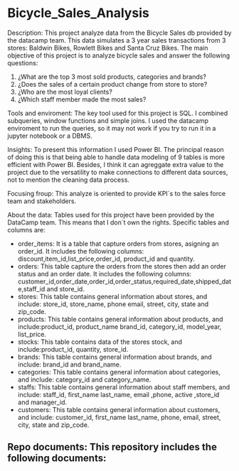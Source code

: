 # Bicycle_Sales_Analysis

Description: This project analyze data from the Bicycle Sales db provided by the datacamp team.
This data simulates a 3 year sales transactions from 3 stores: Baldwin Bikes, Rowlett Bikes and Santa Cruz Bikes.
The main objective of this project is to analyze bicycle sales and answer the following questions:
1. ¿What are the top 3 most sold products, categories and brands?
2. ¿Does the sales of a certain product change from store to store?
3. ¿Who are the most loyal clients?
4. ¿Which staff member made the most sales?

Tools and enviroment:
The key tool used for this project is SQL. I combined subqueries, window functions and simple joins. 
I used the datacamp enviroment to run the queries, so it may not work if you try to run it in a jupyter notebook or a DBMS.

Insights:
To present this information I used Power BI. The principal reason of doing this is that being able to handle data modeling of 9 tables is more efficient with Power BI. Besides, I think it can agreggate extra value to the project due to the versatility to make connections to different data sources, not to mention the cleaning data process.

Focusing froup:
This analyze is oriented to provide KPI´s to the sales force team and stakeholders.

About the data:
Tables used for this project have been provided by the DataCamp team. This means that I don´t own the rights.
Specific tables and columns are:
- order_items: It is a table that capture orders from stores, asigning an order_id. It includes the following columns: discount,item_id,list_price,order_id, product_id and quantity.
- orders: This table capture the orders from the stores then add an order status and an order date. It includes the following columns: customer_id,order_date,order_id,order_status,required_date,shipped_date,staff_id and store_id.
- stores: This table contains general information about stores, and include: store_id, store_name, phone	email, street, city, state and zip_code.
- products: This table contains general information about products, and include:product_id, product_name	brand_id, category_id, model_year, list_price.
- stocks: This table contains data of the stores stock, and include:product_id, quantity, store_id.
- brands: This table contains general information about brands, and include: brand_id and brand_name.
- categories: This table contains general information about categories, and include: category_id and category_name.
- staffs: This table contains general information about staff members, and include: staff_id, first_name	last_name, email ,phone, active ,store_id and manager_id.
- customers: This table contains general information about customers, and include: customer_id, first_name	last_name, phone, email, street, city, state and zip_code.

Repo documents: 
This repository includes the following documents:
-
